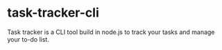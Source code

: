 # task-tracker-cli
Task tracker is a CLI tool build in node.js to track your tasks and manage your to-do list. 
